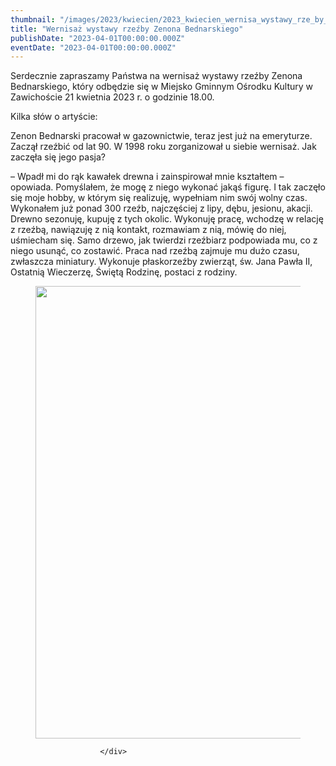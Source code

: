 ```yaml
---
thumbnail: "/images/2023/kwiecien/2023_kwiecien_wernisa_wystawy_rze_by_zenona_bednarskiego_2023_04_wernisa_wystawy_rze_by_zenona_bednarskiego_ZENON-BEDNARSKI-plakat-1024x724.jpg"
title: "Wernisaż wystawy rzeźby Zenona Bednarskiego"
publishDate: "2023-04-01T00:00:00.000Z"
eventDate: "2023-04-01T00:00:00.000Z"
---
```


<div class="entry-content">
							
							
<p>Serdecznie zapraszamy Państwa na wernisaż wystawy rzeźby Zenona Bednarskiego, który odbędzie się w Miejsko Gminnym Ośrodku Kultury w Zawichoście 21 kwietnia 2023 r. o godzinie 18.00.</p>



<p>Kilka słów o artyście:</p>



<p>Zenon Bednarski pracował w gazownictwie, teraz jest już na emeryturze. Zaczął rzeźbić od lat 90. W 1998 roku zorganizował u siebie wernisaż. Jak zaczęła się jego pasja?</p>



<p>– Wpadł mi do rąk kawałek drewna i zainspirował mnie kształtem – opowiada. Pomyślałem, że mogę z niego wykonać jakąś figurę. I tak zaczęło się moje hobby, w którym się realizuję, wypełniam nim swój wolny czas. Wykonałem już ponad 300 rzeźb, najczęściej z lipy, dębu, jesionu, akacji. Drewno sezonuję, kupuję z tych okolic. Wykonuję pracę, wchodzę w relację z rzeźbą, nawiązuję z nią kontakt, rozmawiam z nią, mówię do niej, uśmiecham się. Samo drzewo, jak twierdzi rzeźbiarz podpowiada mu, co z niego usunąć, co zostawić. Praca nad rzeźbą zajmuje mu dużo czasu, zwłaszcza miniatury. Wykonuje płaskorzeźby zwierząt, św. Jana Pawła II, Ostatnią Wieczerzę, Świętą Rodzinę, postaci z rodziny.</p>



<figure class="wp-block-image size-large"><a href="http://mgok-zawichost.pl/wp-content/uploads/2023/04/ZENON-BEDNARSKI-plakat-scaled.jpg"><img fetchpriority="high" decoding="async" width="1024" height="724" src="/images/2023/kwiecien/2023_kwiecien_wernisa_wystawy_rze_by_zenona_bednarskiego_2023_04_wernisa_wystawy_rze_by_zenona_bednarskiego_ZENON-BEDNARSKI-plakat-1024x724.jpg" alt="" class="wp-image-9557" srcset="/images/2023/kwiecien/2023_kwiecien_wernisa_wystawy_rze_by_zenona_bednarskiego_2023_04_wernisa_wystawy_rze_by_zenona_bednarskiego_ZENON-BEDNARSKI-plakat-1024x724.jpg 1024w, /images/2023/kwiecien/ZENON-BEDNARSKI-plakat-300x212.jpg 300w, /images/2023/kwiecien/ZENON-BEDNARSKI-plakat-768x543.jpg 768w, /images/2023/kwiecien/ZENON-BEDNARSKI-plakat-1536x1086.jpg 1536w, /images/2023/kwiecien/ZENON-BEDNARSKI-plakat-2048x1448.jpg 2048w" sizes="(max-width: 1024px) 100vw, 1024px"></a></figure>
						
						</div>
